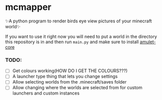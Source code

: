 # mcmapper
✨A python program to render birds eye view pictures of your minecraft world✨

If you want to use it right now you will need to put a world in the directory this repository is in and then run `main.py` and make sure to install [amulet-core](https://github.com/Amulet-Team/Amulet-Core)

### TODO:
- [ ] Get colours working(HOW DO I GET THE COLOURS???)
- [ ] A launcher type thing that lets you change settings
- [ ] Allow selecting worlds from the .minecraft/saves folder
- [ ] Allow changing where the worlds are selected from for custom launchers and custom instances
